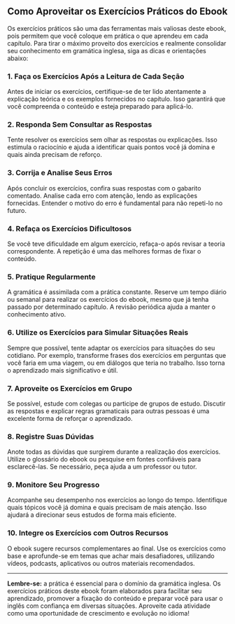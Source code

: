 
## Como Aproveitar os Exercícios Práticos do Ebook

Os exercícios práticos são uma das ferramentas mais valiosas deste ebook, pois permitem que você coloque em prática o que aprendeu em cada capítulo. Para tirar o máximo proveito dos exercícios e realmente consolidar seu conhecimento em gramática inglesa, siga as dicas e orientações abaixo:

### 1. **Faça os Exercícios Após a Leitura de Cada Seção**

Antes de iniciar os exercícios, certifique-se de ter lido atentamente a explicação teórica e os exemplos fornecidos no capítulo. Isso garantirá que você compreenda o conteúdo e esteja preparado para aplicá-lo.

### 2. **Responda Sem Consultar as Respostas**

Tente resolver os exercícios sem olhar as respostas ou explicações. Isso estimula o raciocínio e ajuda a identificar quais pontos você já domina e quais ainda precisam de reforço.

### 3. **Corrija e Analise Seus Erros**

Após concluir os exercícios, confira suas respostas com o gabarito comentado. Analise cada erro com atenção, lendo as explicações fornecidas. Entender o motivo do erro é fundamental para não repeti-lo no futuro.

### 4. **Refaça os Exercícios Dificultosos**

Se você teve dificuldade em algum exercício, refaça-o após revisar a teoria correspondente. A repetição é uma das melhores formas de fixar o conteúdo.

### 5. **Pratique Regularmente**

A gramática é assimilada com a prática constante. Reserve um tempo diário ou semanal para realizar os exercícios do ebook, mesmo que já tenha passado por determinado capítulo. A revisão periódica ajuda a manter o conhecimento ativo.

### 6. **Utilize os Exercícios para Simular Situações Reais**

Sempre que possível, tente adaptar os exercícios para situações do seu cotidiano. Por exemplo, transforme frases dos exercícios em perguntas que você faria em uma viagem, ou em diálogos que teria no trabalho. Isso torna o aprendizado mais significativo e útil.

### 7. **Aproveite os Exercícios em Grupo**

Se possível, estude com colegas ou participe de grupos de estudo. Discutir as respostas e explicar regras gramaticais para outras pessoas é uma excelente forma de reforçar o aprendizado.

### 8. **Registre Suas Dúvidas**

Anote todas as dúvidas que surgirem durante a realização dos exercícios. Utilize o glossário do ebook ou pesquise em fontes confiáveis para esclarecê-las. Se necessário, peça ajuda a um professor ou tutor.

### 9. **Monitore Seu Progresso**

Acompanhe seu desempenho nos exercícios ao longo do tempo. Identifique quais tópicos você já domina e quais precisam de mais atenção. Isso ajudará a direcionar seus estudos de forma mais eficiente.

### 10. **Integre os Exercícios com Outros Recursos**

O ebook sugere recursos complementares ao final. Use os exercícios como base e aprofunde-se em temas que achar mais desafiadores, utilizando vídeos, podcasts, aplicativos ou outros materiais recomendados.

---

**Lembre-se:** a prática é essencial para o domínio da gramática inglesa. Os exercícios práticos deste ebook foram elaborados para facilitar seu aprendizado, promover a fixação do conteúdo e preparar você para usar o inglês com confiança em diversas situações. Aproveite cada atividade como uma oportunidade de crescimento e evolução no idioma!
```

